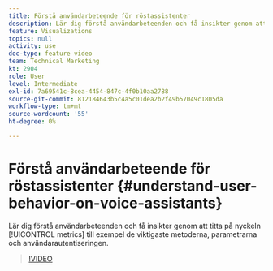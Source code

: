 ```yaml
---
title: Förstå användarbeteende för röstassistenter
description: Lär dig förstå användarbeteenden och få insikter genom att titta på viktiga mätvärden, som de viktigaste metoderna, parametrarna och användarautentiseringen.
feature: Visualizations
topics: null
activity: use
doc-type: feature video
team: Technical Marketing
kt: 2904
role: User
level: Intermediate
exl-id: 7a69541c-8cea-4454-847c-4f0b10aa2788
source-git-commit: 812184643b5c4a5c01dea2b2f49b57049c1805da
workflow-type: tm+mt
source-wordcount: '55'
ht-degree: 0%

---
```


# Förstå användarbeteende för röstassistenter {#understand-user-behavior-on-voice-assistants}

Lär dig förstå användarbeteenden och få insikter genom att titta på nyckeln [!UICONTROL metrics] till exempel de viktigaste metoderna, parametrarna och användarautentiseringen.

>[!VIDEO](https://video.tv.adobe.com/v/27227/?quality=12&learn=on)
